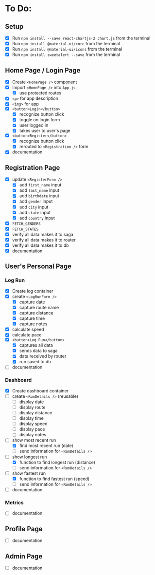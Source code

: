 # To Do:

## Setup

- [x] Run `npm install --save react-chartjs-2 chart.js` from the terminal
- [x] Run `npm install @material-ui/core` from the terminal
- [x] Run `npm install @material-ui/icons` from the terminal
- [x] Run `npm install sweetalert --save` from the terminal

## Home Page / Login Page

- [x] Create `<HomePage />` component
- [x] Import `<HomePage />` into `App.js`
  - [x] use protected routes
- [x] `<p>` for app description
- [x] `<img>` for app
- [x] `<button>Login</button>`
  - [x] recognize button click
  - [x] toggle on login form
  - [x] user logged in
  - [x] takes user to user's page
- [x] `<button>Register</button>`
  - [x] recognize button click
  - [x] rerouted to `<Registration />` form
- [x] documentation

## Registration Page

- [x] update `<RegisterForm />`
  - [x] add `first_name` input
  - [x] add `last_name` input
  - [x] add `birthdate` input
  - [x] add `gender` input
  - [x] add `city` input
  - [x] add `state` input
  - [x] add `country` input
- [x] `FETCH_GENDERS`
- [x] `FETCH_STATES`
- [x] verify all data makes it to saga
- [x] verify all data makes it to router
- [x] verify all data makes it to db
- [x] documentation

## User's Personal Page

### Log Run

- [x] Create log container
- [x] create `<LogRunForm />`
  - [x] capture date
  - [x] capture route name
  - [x] capture distance
  - [x] capture time
  - [x] capture notes
- [x] calculate speed
- [x] calculate pace
- [x] `<button>Log Run</button>`
  - [x] captures all data
  - [x] sends data to saga
  - [x] data received by router
  - [x] run saved to db
- [ ] documentation

### Dashboard

- [x] Create dashboard container
- [ ] create `<RunDetails />` (reusable)
  - [ ] display date
  - [ ] display route
  - [ ] display distance
  - [ ] display time
  - [ ] display speed
  - [ ] display pace
  - [ ] display notes
- [ ] show most recent run
  - [x] find most recent run (date)
  - [ ] send information for `<RunDetails />`
- [ ] show longest run
  - [x] function to find longest run (distance)
  - [ ] send information for `<RunDetails />`
- [ ] show fastest run
  - [x] function to find fastest run (speed)
  - [ ] send information for `<RunDetails />`
- [ ] documentation

### Metrics

- [ ] documentation

## Profile Page

- [ ] documentation

## Admin Page

- [ ] documentation
